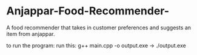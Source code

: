 # Anjappar-Food-Recommender-
A food recommender that takes in customer preferences and suggests an item from anjappar. 

to run the program: run this: g++ main.cpp -o output.exe ->  ./output.exe

